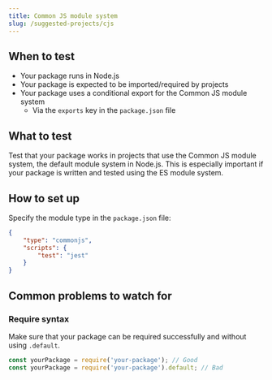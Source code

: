 ```yaml
---
title: Common JS module system
slug: /suggested-projects/cjs
---
```


## When to test

- Your package runs in Node.js
- Your package is expected to be imported/required by projects
- Your package uses a conditional export for the Common JS module system
  - Via the `exports` key in the `package.json` file

## What to test

Test that your package works in projects that use the Common JS module system, the default module system in Node.js. This is especially important if your package is written and tested using the ES module system.

## How to set up

Specify the module type in the `package.json` file:

```json {2} title="test-projects/cjs-module-system/package.json"
{
    "type": "commonjs",
    "scripts": {
        "test": "jest"
    }
}
```

## Common problems to watch for

### Require syntax

Make sure that your package can be required successfully and without using `.default`.

```js
const yourPackage = require('your-package'); // Good
const yourPackage = require('your-package').default; // Bad
```
